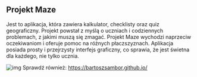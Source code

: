 
## Projekt Maze
Jest to aplikacja, która zawiera kalkulator, checklisty oraz quiz geograficzny. Projekt powstał z myślą o uczniach i codziennych problemach, z jakimi muszą się zmagać. Projekt Maze wychodzi naprzeciw oczekiwaniom i oferuje pomoc na różnych płaczszyznach. Aplikacja posiada prosty i przejrzysty interfejs graficzny, co sprawia, że jest świetna dla każdego, nie tylko ucznia.

![img](https://raw.githubusercontent.com/AGH-Narzedzia-Informatyczne/Project-Maze/e297c55e7c756ad45e8acb7db7fec50e5b014931/Images/Poster_Project_Maze.png)
Sprawdź również:
https://bartoszsambor.github.io/ 
